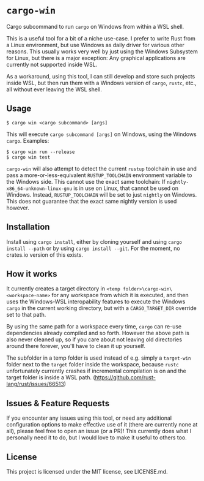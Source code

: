 # `cargo-win`

Cargo subcommand to run `cargo` on Windows from within a WSL shell.

This is a useful tool for a bit of a niche use-case. I prefer to write Rust
from a Linux environment, but use Windows as daily driver for various other
reasons. This usually works very well by just using the Windows Subsystem
for Linux, but there is a major exception: Any graphical applications are
currently not supported inside WSL.

As a workaround, using this tool, I can still develop and store such projects
inside WSL, but then run them with a Windows version of `cargo`, `rustc`, etc.,
all without ever leaving the WSL shell.

## Usage

```
$ cargo win <cargo subcommand> [args]
```

This will execute `cargo subcommand [args]` on Windows, using the Windows `cargo`.
Examples:
```
$ cargo win run --release
$ cargo win test
```

`cargo-win` will also attempt to detect the current `rustup` toolchain in use and pass a
more-or-less-equivalent `RUSTUP_TOOLCHAIN` environment variable to the Windows side. This cannot use
the exact same toolchain: If `nightly-x86_64-unknown-linux-gnu` is in use on Linux, that cannot be
used on Windows. Instead, `RUSTUP_TOOLCHAIN` will be set to just `nightly` on Windows. This does not
guarantee that the exact same nightly version is used however.

## Installation

Install using `cargo install`, either by cloning yourself and using `cargo install --path`
or by using `cargo install --git`. For the moment, no crates.io version of this exists.

## How it works

It currently creates a target directory in `<temp folder>\cargo-win\<workspace-name>` for
any workspace from which it is executed, and then uses the Windows-WSL interopability features
to execute the Windows `cargo` in the current working directory, but with a `CARGO_TARGET_DIR`
override set to that path.

By using the same path for a workspace every time, `cargo` can re-use dependencies already
compiled and so forth. However the above path is also never cleaned up, so if you care about
not leaving old directories around there forever, you'll have to clean it up yourself.

The subfolder in a temp folder is used instead of e.g. simply a `target-win` folder next to
the `target` folder inside the workspace, because `rustc` unfortunately currently crashes
if incremental compilation is on and the target folder is inside a WSL path.
(https://github.com/rust-lang/rust/issues/66513)

## Issues & Feature Requests

If you encounter any issues using this tool, or need any additional configuration options to
make effective use of it (there are currently none at all), please feel free to open an issue
(or a PR)! This currently does what I personally need it to do, but I would love to make it
useful to others too.

## License

This project is licensed under the MIT license, see LICENSE.md.
